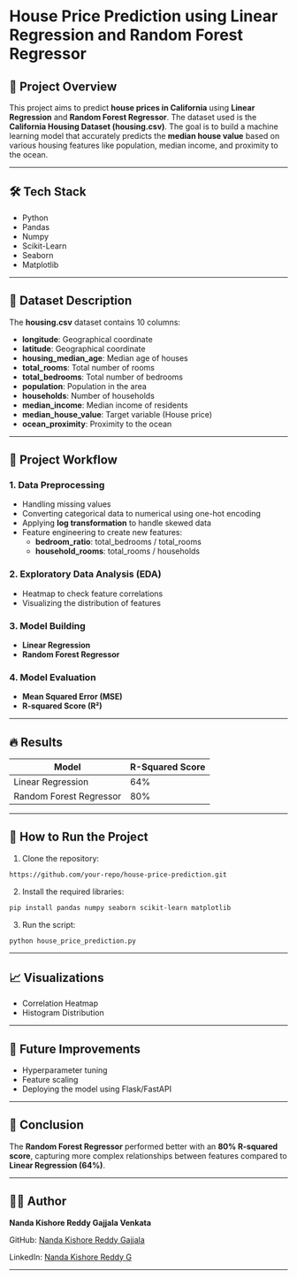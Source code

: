 # House Price Prediction using Linear Regression and Random Forest Regressor

## 📌 Project Overview
This project aims to predict **house prices in California** using **Linear Regression** and **Random Forest Regressor**. The dataset used is the **California Housing Dataset (housing.csv)**. The goal is to build a machine learning model that accurately predicts the **median house value** based on various housing features like population, median income, and proximity to the ocean.

---

## 🛠️ Tech Stack
- Python
- Pandas
- Numpy
- Scikit-Learn
- Seaborn
- Matplotlib

---

## 📂 Dataset Description
The **housing.csv** dataset contains 10 columns:
- **longitude**: Geographical coordinate
- **latitude**: Geographical coordinate
- **housing_median_age**: Median age of houses
- **total_rooms**: Total number of rooms
- **total_bedrooms**: Total number of bedrooms
- **population**: Population in the area
- **households**: Number of households
- **median_income**: Median income of residents
- **median_house_value**: Target variable (House price)
- **ocean_proximity**: Proximity to the ocean

---

## 🏁 Project Workflow

### 1. Data Preprocessing
- Handling missing values
- Converting categorical data to numerical using one-hot encoding
- Applying **log transformation** to handle skewed data
- Feature engineering to create new features:
  - **bedroom_ratio**: total_bedrooms / total_rooms
  - **household_rooms**: total_rooms / households

### 2. Exploratory Data Analysis (EDA)
- Heatmap to check feature correlations
- Visualizing the distribution of features

### 3. Model Building
- **Linear Regression**
- **Random Forest Regressor**

### 4. Model Evaluation
- **Mean Squared Error (MSE)**
- **R-squared Score (R²)**

---

## 🔥 Results
| Model                 | R-Squared Score |
|----------------|------------------|
| Linear Regression | 64%          |
| Random Forest Regressor | 80%          |

---

## 📖 How to Run the Project
1. Clone the repository:
```bash
https://github.com/your-repo/house-price-prediction.git
```
2. Install the required libraries:
```bash
pip install pandas numpy seaborn scikit-learn matplotlib
```
3. Run the script:
```bash
python house_price_prediction.py
```

---

## 📈 Visualizations
- Correlation Heatmap
- Histogram Distribution

---

## 🧐 Future Improvements
- Hyperparameter tuning
- Feature scaling
- Deploying the model using Flask/FastAPI

---

## 🎯 Conclusion
The **Random Forest Regressor** performed better with an **80% R-squared score**, capturing more complex relationships between features compared to **Linear Regression (64%)**.

---

## 👨‍💻 Author
**Nanda Kishore Reddy Gajjala Venkata**

GitHub: [Nanda Kishore Reddy Gajjala](https://github.com/NandaKishoreReddyGajjala)

LinkedIn: [Nanda Kishore Reddy G](https://www.linkedin.com/in/nanda-kishore-reddy-g/)

---


